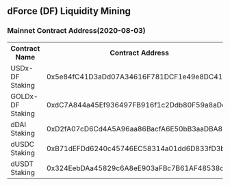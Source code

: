 ## dForce (DF) Liquidity Mining

### Mainnet Contract Address(2020-08-03)

<table>
	<tr>
        <th>Contract Name</th>
    	<th>Contract Address</th>
	</tr>
	<tr>
		<td> USDx-DF Staking </td>
		<td> 0x5e84fC41D3aDd07A34616F781DCF1e49e8DC41C1 </td>
	</tr>
	<tr>
		<td> GOLDx-DF Staking </td>
		<td> 0xdC7A844a45Ef936497FB916f1c2Ddb80F59a8aDc </td>
	</tr>
	<tr>
		<td> dDAI Staking </td>
		<td> 0xD2fA07cD6Cd4A5A96aa86BacfA6E50bB3aaDBA8B </td>
	</tr>
	<tr>
		<td> dUSDC Staking </td>
		<td> 0xB71dEFDd6240c45746EC58314a01dd6D833fD3b5 </td>
	</tr>
	<tr>
		<td> dUSDT Staking </td>
		<td> 0x324EebDAa45829c6A8eE903aFBc7B61AF48538df </td>
	</tr>
</table>
